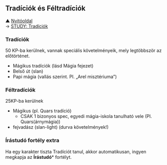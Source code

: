 ## Tradíciók és Féltradíciók

▲ [Nyitóoldal](./start.md)\
→ [STUDY: Tradíciók](https://github.com/kaktusztea/km100/wiki/STUDY.Tradiciok)

### Tradíciók
50 KP-ba kerülnek, vannak speciális követelményeik, mely legtöbbször az előtörténet.
- Mágikus tradíciók (lásd Mágia fejezet)
- Belső út (slan)
- Papi mágia (vallás szerint. Pl. „Arel misztériuma”)

### Féltradíciók

25KP-ba kerülnek

- Mágikus (pl. Quars tradíció) 
  - CSAK 1 bizonyos spec, egyedi mágia-iskola tanulható vele (Pl. Quars(árnymágia)) 
- fejvadász (slan-light)  (durva követelmények!)


### Írástudó fortély extra

Ha egy karakter tiszta Tradíciót tanul, akkor automatikusan, ingyen megkapja az **Írástudó*** fortélyt.
